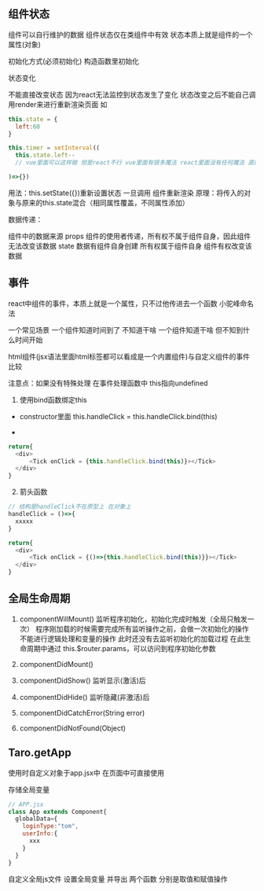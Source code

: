 <!-- react -->
## 组件状态
组件可以自行维护的数据
组件状态仅在类组件中有效
状态本质上就是组件的一个属性(对象)

初始化方式(必须初始化)
构造函数里初始化

状态变化

不能直接改变状态 因为react无法监控到状态发生了变化
状态改变之后不能自己调用render来进行重新渲染页面
如
```js
this.state = {
  left:60
}

this.timer = setInterval((
  this.state.left--
  // vue里面可以这样做 但是react不行 vue里面有很多魔法 react里面没有任何魔法 直接这样改变数据 react并不知道数据变了 所以不知道要重新渲染

)=>{})
```

用法：this.setState({})重新设置状态
一旦调用 组件重新渲染
原理：将传入的对象与原来的this.state混合（相同属性覆盖，不同属性添加）



数据传递：

组件中的数据来源
props 组件的使用者传递，所有权不属于组件自身，因此组件无法改变该数据
state 数据有组件自身创建 所有权属于组件自身 组件有权改变该数据

## 事件

react中组件的事件，本质上就是一个属性，只不过他传进去一个函数
小驼峰命名法

一个常见场景
一个组件知道时间到了 不知道干啥  一个组件知道干啥 但不知到什么时间开始

html组件(jsx语法里面html标签都可以看成是一个内置组件)与自定义组件的事件比较

注意点：如果没有特殊处理 在事件处理函数中 this指向undefined
1. 使用bind函数绑定this
- constructor里面  this.handleClick = this.handleClick.bind(this)

- 
```js
return{
  <div>
      <Tick onClick = {this.handleClick.bind(this)}></Tick>
  </div>
}
```

2. 箭头函数

```js
// 结构是handleClick不在原型上 在对象上
handleClick = ()=>{
  xxxxx
}

```

```js
return{
  <div>
      <Tick onClick = {()=>{this.handleClick.bind(this)}}></Tick>
  </div>
}
```

<!-- taro -->

## 全局生命周期

1. componentWillMount()
 监听程序初始化，初始化完成时触发（全局只触发一次）
程序刚加载的时候需要完成所有监听操作之前，会做一次初始化的操作
不能进行逻辑处理和变量的操作  此时还没有去监听初始化的加载过程
在此生命周期中通过 this.$router.params，可以访问到程序初始化参数
1. componentDidMount()

3. componentDidShow()
监听显示(激活)后
4. componentDidHide()
监听隐藏(非激活)后
5. componentDidCatchError(String error)

6. componentDidNotFound(Object)

##  Taro.getApp
使用时自定义对象于app.jsx中
在页面中可直接使用

存储全局变量

```js
// APP.jsx
class App extends Component{
  globalData={
    loginType:"tom",
    userInfo:{
      xxx
    }
  }
}
```

自定义全局js文件 设置全局变量
并导出 两个函数 分别是取值和赋值操作
